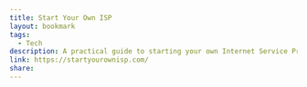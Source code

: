 ```yaml
---
title: Start Your Own ISP
layout: bookmark
tags:
  - Tech
description: A practical guide to starting your own Internet Service Provider.
link: https://startyourownisp.com/
share:
---
```


